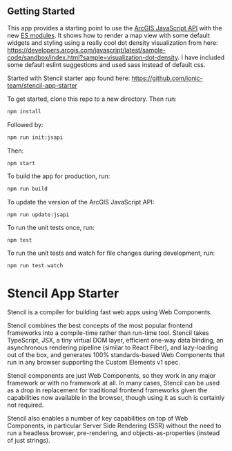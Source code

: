 ## Getting Started

This app provides a starting point to use the [ArcGIS JavaScript API](https://developers.arcgis.com/javascript/) with the new [ES modules](https://www.npmjs.com/package/@arcgis/core). It shows how to render a map view with some default widgets and styling using a really cool dot density visualization from here: https://developers.arcgis.com/javascript/latest/sample-code/sandbox/index.html?sample=visualization-dot-density. I have included some default eslint suggestions and used sass instead of default css.

Started with Stencil starter app found here: https://github.com/ionic-team/stencil-app-starter

To get started, clone this repo to a new directory. Then run:

```bash
npm install
```

Followed by:

```bash
npm run init:jsapi
```
Then:

```bash
npm start
```

To build the app for production, run:

```bash
npm run build
```

To update the version of the ArcGIS JavaScript API:

```
npm run update:jsapi
```

To run the unit tests once, run:

```
npm test
```

To run the unit tests and watch for file changes during development, run:

```
npm run test.watch
```
# Stencil App Starter

Stencil is a compiler for building fast web apps using Web Components.

Stencil combines the best concepts of the most popular frontend frameworks into a compile-time rather than run-time tool.  Stencil takes TypeScript, JSX, a tiny virtual DOM layer, efficient one-way data binding, an asynchronous rendering pipeline (similar to React Fiber), and lazy-loading out of the box, and generates 100% standards-based Web Components that run in any browser supporting the Custom Elements v1 spec.

Stencil components are just Web Components, so they work in any major framework or with no framework at all. In many cases, Stencil can be used as a drop in replacement for traditional frontend frameworks given the capabilities now available in the browser, though using it as such is certainly not required.

Stencil also enables a number of key capabilities on top of Web Components, in particular Server Side Rendering (SSR) without the need to run a headless browser, pre-rendering, and objects-as-properties (instead of just strings).
